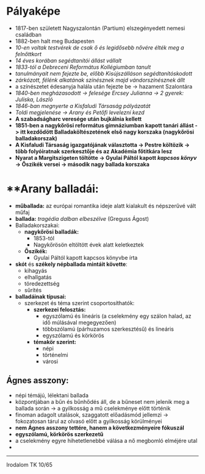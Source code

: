 # Pályaképe
- 1817-ben született Nagyszalontán (Partium) elszegényedett nemesi családban
- 1882-ben halt meg Budapesten
- *10-en voltak testvérek de csak ő és legidősebb nővére élték meg a felnőttkort*
- *14 éves korában segédtanítói állást vállalt*
- *1833-tól a Debreceni Református Kollégiumban tanult*
- *tanulmányait nem fejezte be, előbb Kisújszálláson segédtanítóskodott*
- *zárkózott, félénk alkatának színésznek majd vándorszínésznek állt*
- a színészetet édesanyja halála után fejezte be -> hazament Szalontára
- *1840-ben megházasodott -> felesége Ercsey Julianna -> 2 gyerek: Juliska, László*
- *1846-ban megnyerte a Kisfaludi Társaság pályázatát*
- *Toldi megjelenése -> Arany és Petőfi levelezni kezd*
- **A szabadságharc veresége után bujkálnia kellett**
- **1851-ben a nagykőrösi református gimnáziumban kapott tanári állást -> itt kezdődött Balladaköltészetének első nagy korszaka (nagykőrösi balladakorszak)**
- **A Kisfaludi Társaság igazgatójának választotta -> Pestre költözik -> több folyóiratnak szerkesztője és az Akadémia főtitkára lesz**
- **Nyarat a Margitszigeten töltötte -> Gyulai Páltól kapott *kapcsos könyv* -> Őszikék versei -> második nagy ballada korszaka**
# **Arany balladái:
- **műballada:** az európai romantika ideje alatt kialakult és népszerűvé vált műfaj
- **ballada:** *tragédia dalban elbeszélve* (Greguss Ágost)
- Balladakorszakai: 
	- **nagykőrösi balladák:**
		- 1853-tól
		- Nagykőrösön eltöltött évek alatt keletkeztek 
	- **Őszikék:**
		- Gyulai Páltól kapott kapcsos könyvbe írta
- **skót**  és **székely népballada mintáit követte**:
	- kihagyás
	- elhallgatás
	- töredezettség
	- sűrítés
- **balladáinak típusai:**
	- szerkezet és téma szerint csoportosíthatók:
		- **szerkezei felosztás:**
			- egyszólamú és lineáris (a cselekmény egy szálon halad, az idő múlásával megegyezően)
			- többszólamú (párhuzamos szerkesztésű) és lineáris
			- egyszólamú és körkörös
		- **témakör szerint:** 
			- népi
			- történelmi
			- városi
## Ágnes asszony:
- népi témájú, lélektani ballada
- központjában a bűn és bűnhődés áll, de a bűneset nem jelenik meg a ballada során -> a gyilkosság  a mű cselekménye előtt történik
- finoman adagolt utalások, szaggatott előadásmód jellemzi -> fokozatosan tárul az olvasó előtt a gyilkosság körülményei
- **nem Ágnes asszony tettére, hanem a következményeire fókuszál**
- **egyszólamú, körkörös szerkezetű**
- a cselekmény egyre hihetetlenebbé válása a nő megbomló elméjére utal
- 
---
Irodalom TK 10/65